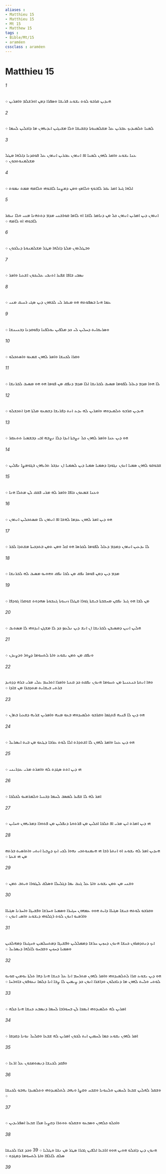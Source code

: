 ```yaml
---
aliases : 
- Matthieu 15
- Matthieu 15
- Mt 15
- Matthew 15
tags : 
- Bible/Mt/15
- araméen
cssclass : araméen
---
```


# Matthieu 15

###### 1
ܗܝܕܝܢ ܩܪܒܘ ܠܘܬ ܝܫܘܥ ܦܪܝܫܐ ܘܤܦܪܐ ܕܡܢ ܐܘܪܫܠܡ ܘܐܡܪܝܢ ܀
###### 2
ܠܡܢܐ ܬܠܡܝܕܝܟ ܥܒܪܝܢ ܥܠ ܡܫܠܡܢܘܬܐ ܕܩܫܝܫܐ ܘܠܐ ܡܫܝܓܝܢ ܐܝܕܝܗܘܢ ܡܐ ܕܐܟܠܝܢ ܠܚܡܐ ܀
###### 3
ܥܢܐ ܝܫܘܥ ܘܐܡܪ ܠܗܘܢ ܠܡܢܐ ܐܦ ܐܢܬܘܢ ܥܒܪܝܢ ܐܢܬܘܢ ܥܠ ܦܘܩܕܢܐ ܕܐܠܗܐ ܡܛܠ ܡܫܠܡܢܘܬܟܘܢ ܀
###### 4
ܐܠܗܐ ܓܝܪ ܐܡܪ ܝܩܪ ܠܐܒܘܟ ܘܠܐܡܟ ܘܡܢ ܕܡܨܚܐ ܠܐܒܘܗܝ ܘܠܐܡܗ ܡܡܬ ܢܡܘܬ ܀
###### 5
ܐܢܬܘܢ ܕܝܢ ܐܡܪܝܢ ܐܢܬܘܢ ܟܠ ܡܢ ܕܢܐܡܪ ܠܐܒܐ ܐܘ ܠܐܡܐ ܩܘܪܒܢܝ ܡܕܡ ܕܬܬܗܢܐ ܡܢܝ ܘܠܐ ܢܝܩܪ ܠܐܒܘܗܝ ܐܘ ܠܐܡܗ ܀
###### 6
ܘܒܛܠܬܘܢ ܡܠܬܐ ܕܐܠܗܐ ܡܛܠ ܡܫܠܡܢܘܬܐ ܕܝܠܟܘܢ ܀
###### 7
ܢܤܒܝ ܒܐܦܐ ܫܦܝܪ ܐܬܢܒܝ ܥܠܝܟܘܢ ܐܫܥܝܐ ܘܐܡܪ ܀
###### 8
ܥܡܐ ܗܢܐ ܒܤܦܘܬܗ ܗܘ ܡܝܩܪ ܠܝ ܠܒܗܘܢ ܕܝܢ ܤܓܝ ܪܚܝܩ ܡܢܝ ܀
###### 9
ܘܤܪܝܩܐܝܬ ܕܚܠܝܢ ܠܝ ܟܕ ܡܠܦܝܢ ܝܘܠܦܢܐ ܕܦܘܩܕܢܐ ܕܒܢܝܢܫܐ ܀
###### 10
ܘܩܪܐ ܠܟܢܫܐ ܘܐܡܪ ܠܗܘܢ ܫܡܥܘ ܘܐܤܬܟܠܘ ܀
###### 11
ܠܐ ܗܘܐ ܡܕܡ ܕܥܐܠ ܠܦܘܡܐ ܡܤܝܒ ܠܒܪܢܫܐ ܐܠܐ ܡܕܡ ܕܢܦܩ ܡܢ ܦܘܡܐ ܗܘ ܗܘ ܡܤܝܒ ܠܒܪܢܫܐ ܀
###### 12
ܗܝܕܝܢ ܩܪܒܘ ܬܠܡܝܕܘܗܝ ܘܐܡܪܝܢ ܠܗ ܝܕܥ ܐܢܬ ܕܦܪܝܫܐ ܕܫܡܥܘ ܡܠܬܐ ܗܕܐ ܐܬܟܫܠܘ ܀
###### 13
ܗܘ ܕܝܢ ܥܢܐ ܘܐܡܪ ܠܗܘܢ ܟܠ ܢܨܒܬܐ ܐܝܕܐ ܕܠܐ ܢܨܒܗ ܐܒܝ ܕܒܫܡܝܐ ܬܬܥܩܪ ܀
###### 14
ܫܒܘܩܘ ܠܗܘܢ ܤܡܝܐ ܐܢܘܢ ܢܓܘܕܐ ܕܤܡܝܐ ܤܡܝܐ ܕܝܢ ܠܤܡܝܐ ܐܢ ܢܕܒܪ ܬܪܝܗܘܢ ܒܓܘܡܨܐ ܢܦܠܝܢ ܀
###### 15
ܘܥܢܐ ܫܡܥܘܢ ܟܐܦܐ ܘܐܡܪ ܠܗ ܡܪܝ ܦܫܩ ܠܢ ܡܬܠܐ ܗܢܐ ܀
###### 16
ܗܘ ܕܝܢ ܐܡܪ ܠܗܘܢ ܥܕܡܐ ܠܗܫܐ ܐܦ ܐܢܬܘܢ ܠܐ ܡܤܬܟܠܝܢ ܐܢܬܘܢ ܀
###### 17
ܠܐ ܝܕܥܝܢ ܐܢܬܘܢ ܕܡܕܡ ܕܥܐܠ ܠܦܘܡܐ ܠܟܪܤܐ ܗܘ ܐܙܠ ܘܡܢ ܬܡܢ ܒܬܕܟܝܬܐ ܡܫܬܕܐ ܠܒܪ ܀
###### 18
ܡܕܡ ܕܝܢ ܕܡܢ ܦܘܡܐ ܢܦܩ ܡܢ ܠܒܐ ܢܦܩ ܘܗܘܝܘ ܡܤܝܒ ܠܗ ܠܒܪܢܫܐ ܀
###### 19
ܡܢ ܠܒܐ ܗܘ ܓܝܪ ܢܦܩܢ ܡܚܫܒܬܐ ܒܝܫܬܐ ܓܘܪܐ ܩܛܠܐ ܙܢܝܘܬܐ ܓܢܒܘܬܐ ܤܗܕܘܬ ܫܘܩܪܐ ܓܘܕܦܐ ܀
###### 20
ܗܠܝܢ ܐܢܝܢ ܕܡܤܝܒܢ ܠܒܪܢܫܐ ܐܢ ܐܢܫ ܕܝܢ ܢܠܥܤ ܟܕ ܠܐ ܡܫܓܢ ܐܝܕܘܗܝ ܠܐ ܡܤܬܝܒ ܀
###### 21
ܘܢܦܩ ܡܢ ܬܡܢ ܝܫܘܥ ܘܐܬܐ ܠܬܚܘܡܐ ܕܨܘܪ ܘܕܨܝܕܢ ܀
###### 22
ܘܗܐ ܐܢܬܬܐ ܟܢܥܢܝܬܐ ܡܢ ܬܚܘܡܐ ܗܢܘܢ ܢܦܩܬ ܟܕ ܩܥܝܐ ܘܐܡܪܐ ܐܬܪܚܡ ܥܠܝ ܡܪܝ ܒܪܗ ܕܕܘܝܕ ܒܪܬܝ ܒܝܫܐܝܬ ܡܬܕܒܪܐ ܡܢ ܫܐܕܐ ܀
###### 23
ܗܘ ܕܝܢ ܠܐ ܦܢܝܗ ܦܬܓܡܐ ܘܩܪܒܘ ܬܠܡܝܕܘܗܝ ܒܥܘ ܡܢܗ ܘܐܡܪܝܢ ܫܪܝܗ ܕܩܥܝܐ ܒܬܪܢ ܀
###### 24
ܗܘ ܕܝܢ ܥܢܐ ܘܐܡܪ ܠܗܘܢ ܠܐ ܐܫܬܕܪܬ ܐܠܐ ܠܘܬ ܥܪܒܐ ܕܛܥܘ ܡܢ ܒܝܬ ܐܝܤܪܝܠ ܀
###### 25
ܗܝ ܕܝܢ ܐܬܬ ܤܓܕܬ ܠܗ ܘܐܡܪܬ ܡܪܝ ܥܕܪܝܢܝ ܀
###### 26
ܐܡܪ ܠܗ ܠܐ ܫܦܝܪ ܠܡܤܒ ܠܚܡܐ ܕܒܢܝܐ ܘܠܡܪܡܝܘ ܠܟܠܒܐ ܀
###### 27
ܗܝ ܕܝܢ ܐܡܪܬ ܐܝܢ ܡܪܝ ܐܦ ܟܠܒܐ ܐܟܠܝܢ ܡܢ ܦܪܬܘܬܐ ܕܢܦܠܝܢ ܡܢ ܦܬܘܪܐ ܕܡܪܝܗܘܢ ܘܚܐܝܢ ܀
###### 28
ܗܝܕܝܢ ܐܡܪ ܠܗ ܝܫܘܥ ܐܘ ܐܢܬܬܐ ܪܒܐ ܗܝ ܗܝܡܢܘܬܟܝ ܢܗܘܐ ܠܟܝ ܐܝܟ ܕܨܒܝܐ ܐܢܬܝ ܘܐܬܐܤܝܬ ܒܪܬܗ ܡܢ ܗܝ ܫܥܬܐ ܀
###### 29
ܘܫܢܝ ܡܢ ܬܡܢ ܝܫܘܥ ܘܐܬܐ ܥܠ ܓܢܒ ܝܡܐ ܕܓܠܝܠܐ ܘܤܠܩ ܠܛܘܪܐ ܘܝܬܒ ܬܡܢ ܀
###### 30
ܘܩܪܒܘ ܠܘܬܗ ܟܢܫܐ ܤܓܝܐܐ ܕܐܝܬ ܗܘܘ ܥܡܗܘܢ ܚܓܝܪܐ ܘܤܡܝܐ ܘܚܪܫܐ ܘܦܫܝܓܐ ܘܐܚܪܢܐ ܤܓܝܐܐ ܘܐܪܡܝܘ ܐܢܘܢ ܠܘܬ ܪܓܠܘܗܝ ܕܝܫܘܥ ܘܐܤܝ ܐܢܘܢ ܀
###### 31
ܐܝܟ ܕܢܬܕܡܪܘܢ ܟܢܫܐ ܗܢܘܢ ܕܚܙܝܢ ܚܪܫܐ ܕܡܡܠܠܝܢ ܘܦܫܝܓܐ ܕܡܬܚܠܡܝܢ ܘܚܓܝܪܐ ܕܡܗܠܟܝܢ ܘܤܡܝܐ ܕܚܙܝܢ ܘܫܒܚܘ ܠܐܠܗܐ ܕܝܤܪܝܠ ܀
###### 32
ܗܘ ܕܝܢ ܝܫܘܥ ܩܪܐ ܠܬܠܡܝܕܘܗܝ ܘܐܡܪ ܠܗܘܢ ܡܬܪܚܡ ܐܢܐ ܥܠ ܟܢܫܐ ܗܢܐ ܕܗܐ ܬܠܬܐ ܝܘܡܝܢ ܩܘܝܘ ܠܘܬܝ ܘܠܝܬ ܠܗܘܢ ܡܐ ܕܢܐܟܠܘܢ ܘܕܐܫܪܐ ܐܢܘܢ ܟܕ ܨܝܡܝܢ ܠܐ ܨܒܐ ܐܢܐ ܕܠܡܐ ܢܥܘܦܘܢ ܒܐܘܪܚܐ ܀
###### 33
ܐܡܪܝܢ ܠܗ ܬܠܡܝܕܘܗܝ ܐܝܡܟܐ ܠܢ ܒܚܘܪܒܐ ܠܚܡܐ ܕܢܤܒܥ ܟܢܫܐ ܗܢܐ ܟܠܗ ܀
###### 34
ܐܡܪ ܠܗܘܢ ܝܫܘܥ ܟܡܐ ܠܚܡܝܢ ܐܝܬ ܠܟܘܢ ܐܡܪܝܢ ܠܗ ܫܒܥܐ ܘܩܠܝܠ ܢܘܢܐ ܕܩܕܩܐ ܀
###### 35
ܘܦܩܕ ܠܟܢܫܐ ܕܢܤܬܡܟܘܢ ܥܠ ܐܪܥܐ ܀
###### 36
ܘܫܩܠ ܠܗܠܝܢ ܫܒܥܐ ܠܚܡܝܢ ܘܠܢܘܢܐ ܘܫܒܚ ܘܩܨܐ ܘܝܗܒ ܠܬܠܡܝܕܘܗܝ ܘܬܠܡܝܕܐ ܝܗܒܘ ܠܟܢܫܐ ܀
###### 37
ܘܐܟܠܘ ܟܠܗܘܢ ܘܤܒܥܘ ܘܫܩܠܘ ܬܘܬܪܐ ܕܩܨܝܐ ܡܠܐ ܫܒܥܐ ܐܤܦܪܝܕܝܢ ܀
###### 38
ܗܢܘܢ ܕܝܢ ܕܐܟܠܘ ܗܘܝܢ ܗܘܘ ܐܪܒܥܐ ܐܠܦܝܢ ܓܒܪܐ ܤܛܪ ܡܢ ܢܫܐ ܘܛܠܝܐ ܀ 39 ܘܟܕ ܫܪܐ ܠܟܢܫܐ ܤܠܩ ܠܐܠܦܐ ܘܐܬܐ ܠܬܚܘܡܐ ܕܡܓܕܘ ܀
###### 39
 
